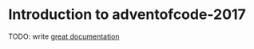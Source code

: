 # Introduction to adventofcode-2017

TODO: write [great documentation](http://jacobian.org/writing/what-to-write/)
